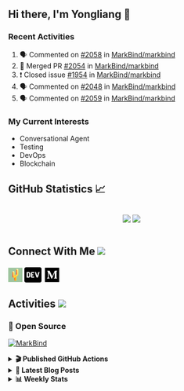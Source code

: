 ## Hi there, I'm Yongliang 👋

### Recent Activities

<!--START_SECTION:activity-->
1. 🗣 Commented on [#2058](https://github.com/MarkBind/markbind/issues/2058) in [MarkBind/markbind](https://github.com/MarkBind/markbind)
2. 🎉 Merged PR [#2054](https://github.com/MarkBind/markbind/pull/2054) in [MarkBind/markbind](https://github.com/MarkBind/markbind)
3. ❗️ Closed issue [#1954](https://github.com/MarkBind/markbind/issues/1954) in [MarkBind/markbind](https://github.com/MarkBind/markbind)
4. 🗣 Commented on [#2048](https://github.com/MarkBind/markbind/issues/2048) in [MarkBind/markbind](https://github.com/MarkBind/markbind)
5. 🗣 Commented on [#2059](https://github.com/MarkBind/markbind/issues/2059) in [MarkBind/markbind](https://github.com/MarkBind/markbind)
<!--END_SECTION:activity-->

### My Current Interests

- Conversational Agent
- Testing
- DevOps
- Blockchain

## GitHub Statistics :chart_with_upwards_trend:
<div align="center">
<div style="display: flex; align-items: center; justify-content: center;">

[![](https://github-readme-stats-tlylt.vercel.app/api?username=tlylt&show_icons=true&theme=tokyonight&hide_border=true&locale=en)](https://github.com/tlylt)
[![](https://github-readme-streak-stats.herokuapp.com/?user=tlylt&theme=tokyonight&hide_border=true)](https://github.com/tlylt)
</div>
</div>

## Connect With Me <img src="https://media.giphy.com/media/2wh5K5yE3ulp3xgYcG/giphy-downsized.gif" width="30">

<a href="https://www.yongliangliu.com/" target="_blank"><img align="center" src="static/site-icon.png" alt="yongliangliu.com" height="29" width="29" /></a>
<a href="https://dev.to/tlylt" target="_blank"><img align="center" src="static/dev-badge.svg" alt="dev.to/tlylt" height="35" width="35" /></a>
<a href="https://tlylt.medium.com" target="_blank"><img align="center" src="static/medium.png" alt="tlylt.medium.com" height="35" width="35" /></a>

## Activities <img src="https://media.giphy.com/media/WUlplcMpOCEmTGBtBW/giphy.gif" width="30">

### 🔭 Open Source

[![MarkBind](https://github-readme-stats-tlylt.vercel.app/api/pin/?username=markbind&repo=markbind)](https://github.com/MarkBind/markbind)

<details>
<summary> <b>🎬 Published GitHub Actions </b> </summary>

[![install-graphviz](https://github-readme-stats-tlylt.vercel.app/api/pin/?username=tlylt&repo=install-graphviz)](https://github.com/tlylt/install-graphviz)

[![reposense-action](https://github-readme-stats-tlylt.vercel.app/api/pin/?username=tlylt&repo=reposense-action)](https://github.com/tlylt/reposense-action)

[![markbin-action](https://github-readme-stats-tlylt.vercel.app/api/pin/?username=markbind&repo=markbind-action)](https://github.com/MarkBind/markbind-action)

</details>

<details>
<summary> <b>📕 Latest Blog Posts</b> </summary>

<!-- BLOG-POST-LIST:START -->
- [A Brief Description of Ransomware Attacks](https://www.yongliangliu.com/blog/ransomware-essay/)
- [End of University Year 3 Sem 1](https://www.yongliangliu.com/blog/end-of-year-3-sem-1/)
- [Repository Pattern, Revisited](https://www.yongliangliu.com/blog/repository-pattern-revisited/)
- [End of University Year 2 Sem 2](https://www.yongliangliu.com/blog/end-of-year-2-sem-2/)
- [Crossing abstraction barrier between parent and child class](https://www.yongliangliu.com/blog/cross-abstraction-barrier-between-parent-child/)
<!-- BLOG-POST-LIST:END -->

</details>

<details>
<summary> <b>📊 Weekly Stats</b> </summary>

<!--START_SECTION:waka-->
![Code Time](http://img.shields.io/badge/Code%20Time-635%20hrs%2041%20mins-blue)

**🐱 My GitHub Data** 

> 🏆 4,462 Contributions in the Year 2022
 > 
> 📦 326.8 kB Used in GitHub's Storage 
 > 
> 🚫 Not Opted to Hire
 > 
> 📜 138 Public Repositories 
 > 
> 🔑 25 Private Repositories  
 > 
**I'm an Early 🐤** 

```text
🌞 Morning    330 commits    ███████░░░░░░░░░░░░░░░░░░   30.58% 
🌆 Daytime    251 commits    █████░░░░░░░░░░░░░░░░░░░░   23.26% 
🌃 Evening    412 commits    █████████░░░░░░░░░░░░░░░░   38.18% 
🌙 Night      86 commits     ██░░░░░░░░░░░░░░░░░░░░░░░   7.97%

```
📅 **I'm Most Productive on Friday** 

```text
Monday       146 commits    ███░░░░░░░░░░░░░░░░░░░░░░   13.53% 
Tuesday      79 commits     █░░░░░░░░░░░░░░░░░░░░░░░░   7.32% 
Wednesday    158 commits    ███░░░░░░░░░░░░░░░░░░░░░░   14.64% 
Thursday     169 commits    ████░░░░░░░░░░░░░░░░░░░░░   15.66% 
Friday       237 commits    █████░░░░░░░░░░░░░░░░░░░░   21.96% 
Saturday     155 commits    ███░░░░░░░░░░░░░░░░░░░░░░   14.37% 
Sunday       135 commits    ███░░░░░░░░░░░░░░░░░░░░░░   12.51%

```


📊 **This Week I Spent My Time On** 

```text
⌚︎ Time Zone: Asia/Singapore

💬 Programming Languages: 
Markdown                 7 hrs 23 mins       ██████████████████░░░░░░░   72.21% 
JavaScript               1 hr 49 mins        ████░░░░░░░░░░░░░░░░░░░░░   17.81% 
CSS                      37 mins             █░░░░░░░░░░░░░░░░░░░░░░░░   6.09% 
JSON                     16 mins             ░░░░░░░░░░░░░░░░░░░░░░░░░   2.72% 
Other                    3 mins              ░░░░░░░░░░░░░░░░░░░░░░░░░   0.53%

```


 Last Updated on 21/12/2022 00:33:57 UTC
<!--END_SECTION:waka-->

</details>
